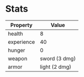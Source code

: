 # Stats

| Property   | Value         |
|------------|---------------|
| health     | 8             |
| experience | 40            |
| hunger     | 0             |
| weapon     | sword (3 dmg) |
| armor      | light (2 dmg) |
